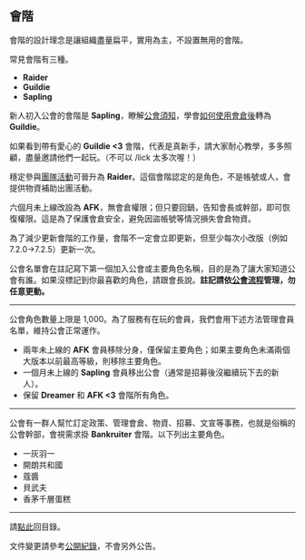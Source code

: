 ## 會階

會階的設計理念是讓組織盡量扁平，實用為主，不設置無用的會階。

常見會階有三種。

- **Raider**
- **Guildie**
- **Sapling**

新人初入公會的會階是 **Sapling**，瞭解[公會須知](guidelines.html)，學會[如何使用會倉後](bank.html)轉為 **Guildie**。

如果看到帶有愛心的 **Guildie <3** 會階，代表是真新手，請大家耐心教學，多多照顧，盡量邀請他們一起玩。（不可以 /lick 太多次喔！）

穩定參與[團隊活動](raid.html)可晉升為 **Raider**。這個會階認定的是角色，不是帳號或人，會提供物資補助出團活動。

六個月未上線改設為 **AFK**，無會倉權限；但只要回鍋，告知會長或幹部，即可恢復權限。這是為了保護會倉安全，避免因盜帳號等情況損失會倉物資。

為了減少更新會階的工作量，會階不一定會立即更新，但至少每次小改版（例如 7.2.0→7.2.5）更新一次。

公會名單會在註記寫下第一個加入公會或主要角色名稱，目的是為了讓大家知道公會有誰。如果沒標記到你最喜歡的角色，請跟會長說。**註記請依[公會流程](recruitment.html)管理，勿任意更動。**

---

公會角色數量上限是 1,000。為了服務有在玩的會員，我們會用下述方法管理會員名單，維持公會正常運作。

- 兩年未上線的 **AFK** 會員移除分身，僅保留主要角色；如果主要角色未滿兩個大版本以前最高等級，則移除主要角色。
- 一個月未上線的 **Sapling** 會員移出公會（通常是招募後沒繼續玩下去的新人）。
- 保留 **Dreamer** 和 **AFK <3** 會階所有角色。

---

公會有一群人幫忙訂定政策、管理會倉、物資、招募、文宣等事務，也就是俗稱的公會幹部，會視需求掛 **Bankruiter** 會階。以下列出主要角色。

- 一灰羽一
- 開朗共和國
- 蔻醬
- 貝武夫
- 香茅千層蛋糕

---

請[點此](index.html)回目錄。

文件變更請參考[公開紀錄](https://github.com/badbadweather/badbadweather.github.io/commits/master/ranks.md)，不會另外公告。
